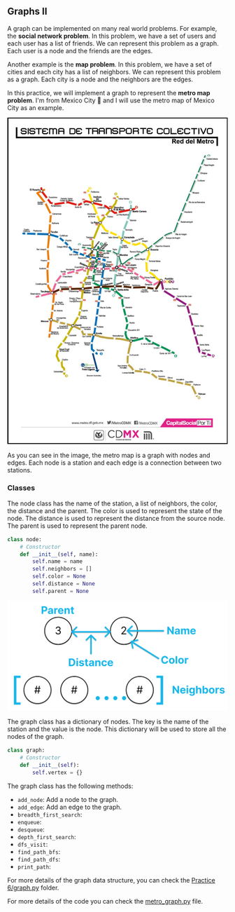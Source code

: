 ## Graphs II

A graph can be implemented on many real world problems. For example, the **social network problem**. In this problem, we have a set of users and each user has a list of friends. We can represent this problem as a graph. Each user is a node and the friends are the edges.

Another example is the **map problem**. In this problem, we have a set of cities and each city has a list of neighbors. We can represent this problem as a graph. Each city is a node and the neighbors are the edges.

In this practice, we will implement a graph to represent the **metro map problem**. I'm from Mexico City 🌮 and I will use the metro map of Mexico City as an example.

<img src="./METRO_CDMX.png" >

As you can see in the image, the metro map is a graph with nodes and edges. Each node is a station and each edge is a connection between two stations.

### Classes

The node class has the name of the station, a list of neighbors, the color, the distance and the parent. The color is used to represent the state of the node. The distance is used to represent the distance from the source node. The parent is used to represent the parent node.

``` python
class node:
    # Constructor
    def __init__(self, name):
        self.name = name
        self.neighbors = []
        self.color = None
        self.distance = None
        self.parent = None
```

<img src="./metro_graph.png" >

The graph class has a dictionary of nodes. The key is the name of the station and the value is the node. This dictionary will be used to store all the nodes of the graph. 

``` python
class graph:
    # Constructor
    def __init__(self):
        self.vertex = {}
```

The graph class has the following methods:

<ul>
    <li><code>add_node</code>: Add a node to the graph.</li>
    <li><code>add_edge</code>: Add an edge to the graph.</li>
    <li><code>breadth_first_search</code>: </li>
    <li><code>enqueue</code>: </li>
    <li><code>desqueue</code>: </li>
    <li><code>depth_first_search</code>: </li>
    <li><code>dfs_visit</code>: </li>
    <li><code>find_path_bfs</code>: </li>
    <li><code>find_path_dfs</code>: </li>
    <li><code>print_path</code>: </li>
</ul>


For more details of the graph data structure, you can check the [Practice 6/graph.py](../Practice%206) folder.

For more details of the code you can check the [metro_graph.py](./metro_graph.py) file.
